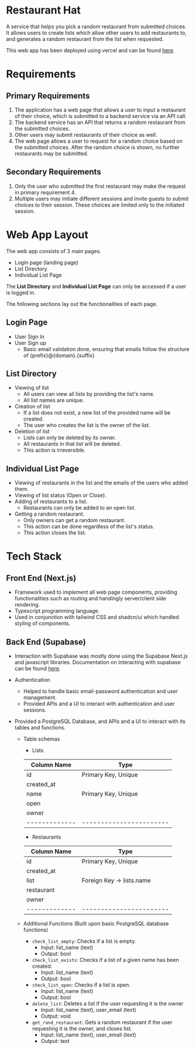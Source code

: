 # Restaurant Hat

A service that helps you pick a random restaurant from submitted choices. It allows users to create lists which allow other users to add restaurants to, and generates a random restaurant from the list when requested.

This web app has been deployed using vercel and can be found [here](https://restaurant-hat.vercel.app).

# Requirements

## Primary Requirements

1. The application has a web page that allows a user to input a restaurant of their choice, which is submitted to a backend service via an API call.
2. The backend service has an API that returns a random restaurant from the submitted choices.
3. Other users may submit restaurants of their choice as well.
4. The web page allows a user to request for a random choice based on the submitted choices. After the random choice is shown, no further restaurants may be submitted.

## Secondary Requirements

1. Only the user who submitted the first restaurant may make the request in primary requirement 4.
2. Multiple users may initiate different sessions and invite guests to submit choices to their session. These choices are limited only to the initiated session.

# Web App Layout

The web app consists of 3 main pages.

- Login page (landing page)
- List Directory
- Individual List Page

The **List Directory** and **Individual List Page** can only be accessed if a user is logged in.

The following sections lay out the functionalities of each page.

## Login Page

- User Sign In
- User Sign up
  - Basic email validation done, ensuring that emails follow the structure of {prefix}@{domain}.{suffix}

## List Directory

- Viewing of list
  - All users can view all lists by providing the list's name.
  - All list names are unique.
- Creation of list
  - If a list does not exist, a new list of the provided name will be created.
  - The user who creates the list is the owner of the list.
- Deletion of list
  - Lists can only be deleted by its owner.
  - All restaurants in that list will be deleted.
  - This action is irreversible.

## Individual List Page

- Viewing of restaurants in the list and the emails of the users who added them.
- Viewing of list status (Open or Close).
- Adding of restaurants to a list.
  - Restaurants can only be added to an open list.
- Getting a random restaurant.
  - Only owners can get a random restaurant.
  - This action can be done regardless of the list's status.
  - This action closes the list.

# Tech Stack

## Front End (Next.js)

- Framework used to implement all web page components, providing functionalities such as routing and handingly server/client side rendering.
- Typescript programming language.
- Used in conjunction with tailwind CSS and shadcn/ui which handled styling of components.

## Back End (Supabase)

- Interaction with Supabase was mostly done using the Supabase Next.js and javascript libraries. Documentation on interacting with supabase can be found [here](https://supabase.com/docs).

- Authentication

  - Helped to handle basic email-password authentication and user management.
  - Provided APIs and a UI to interact with authentication and user sessions.

- Provided a PostgreSQL Database, and APIs and a UI to interact with its tables and functions.

  - Table schemas

    - Lists

    | Column Name   | Type                    |
    | ------------- | ----------------------- |
    | id            | Primary Key, Unique     |
    | created_at    |                         |
    | name          | Primary Key, Unique     |
    | open          |                         |
    | owner         |                         |
    | ------------- | ----------------------- |

    - Restaurants

    | Column Name   | Type                      |
    | ------------- | ------------------------- |
    | id            | Primary Key, Unique       |
    | created_at    |                           |
    | list          | Foreign Key -> lists.name |
    | restaurant    |                           |
    | owner         |                           |
    | ------------- | -----------------------   |

  - Additional Functions (Built upon basic PostgreSQL database functions)
    - `check_list_empty`: Checks if a list is empty.
      - Input: list_name (text)
      - Output: bool
    - `check_list_exists`: Checks if a list of a given name has been created.
      - Input: list_name (text)
      - Output: bool
    - `check_list_open`: Checks if a list is open.
      - Input: list_name (text)
      - Output: bool
    - `delete_list`: Deletes a list if the user requesting it is the owner
      - Input: list_name (text), user_email (text)
      - Output: void
    - `get_rand_restaurant`: Gets a random restaurant if the user requesting it is the owner, and closes list.
      - Input: list_name (text), user_email (text)
      - Output: text
